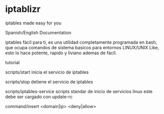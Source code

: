 iptablizr
=========

iptables made easy for you

Spanish/English Documentation

iptables fácil para ti, es una utilidad completamente programada en bash, que ocupa comandos de sistema basicos
para entornos LINUX/UNIX Like, esto lo hace potente, rapido y liviano ademas de fácil.

tutorial

scripts/start
inicia el servicio de iptables

scripts/stop
detiene el servicio de iptables

scripts/iptables-service
scripts standar de inicio de servicios linux este debe ser cargado con update-rc

command/insert <name> <domain|ip> <hostname> <deny|allow>
